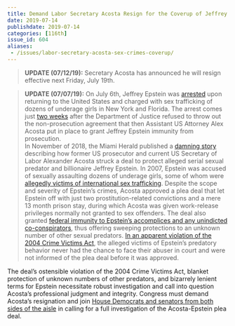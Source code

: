 ```yaml
---
title: Demand Labor Secretary Acosta Resign for the Coverup of Jeffrey Epstein's Crimes - RESIGNED
date: 2019-07-14
publishdate: 2019-07-14
categories: [116th]
issue_id: 604
aliases:
 - /issues/labor-secretary-acosta-sex-crimes-coverup/
---
```

>**UPDATE (07/12/19):** Secretary Acosta has announced he will resign effective next Friday, July 19th.

>**UPDATE (07/07/19):** On July 6th, Jeffrey Epstein was [arrested](https://www.miamiherald.com/news/state/florida/article232374872.html) upon returning to the United States and charged with sex trafficking of dozens of underage girls in New York and Florida. The arrest comes just [two weeks](https://www.miamiherald.com/news/state/florida/article231916968.html) after the Department of Justice refused to throw out the non-prosecution agreement that then Assistant US Attorney Alex Acosta put in place to grant Jeffrey Epstein immunity from prosecution.  
In November of 2018, the Miami Herald published a [damning story](https://www.miamiherald.com/news/local/article220097825.html) describing how former US prosecutor and current US Secretary of Labor Alexander Acosta struck a deal to protect alleged serial sexual predator and billionaire Jeffrey Epstein. In 2007, Epstein was accused of sexually assaulting dozens of underage girls, some of whom were [allegedly victims of international sex trafficking](https://slate.com/news-and-politics/2018/11/labor-secretary-alex-acosta-jeffrey-epstein-teen-sex-abuse.html). Despite the scope and severity of Epstein’s crimes, Acosta approved a plea deal that let Epstein off with just two prostitution-related convictions and a mere 13 month prison stay, during which Acosta was given work-release privileges normally not granted to sex offenders. The deal also granted [federal immunity to Epstein’s accomplices and any unindicted co-conspirators](https://www.washingtonpost.com/opinions/how-power-and-money-colluded-to-let-a-sex-obsessed-monster-get-away-with-abuse/2018/12/07/381f5d88-fa6a-11e8-8c9a-860ce2a8148f_story.html?noredirect=on&utm_term=.8e6a50bea502), thus offering sweeping protections to an unknown number of other sexual predators. [In an apparent violation of the 2004 Crime Victims Act](https://www.npr.org/2018/12/04/673320224/sex-offender-jeffrey-epstein-settles-defamation-suit-silencing-womens-testimony), the alleged victims of Epstein’s predatory behavior never had the chance to face their abuser in court and were not informed of the plea deal before it was approved.

The deal’s ostensible violation of the 2004 Crime Victims Act, blanket protection of unknown numbers of other predators, and bizarrely lenient terms for Epstein necessitate robust investigation and call into question Acosta’s professional judgment and integrity. Congress must demand Acosta’s resignation and join [House Democrats and senators from both sides of the aisle](https://rewire.news/article/2018/12/07/senators-demand-investigation-of-labor-secretarys-deal-with-accused-sex-abuser/) in calling for a full investigation of the Acosta-Epstein plea deal.